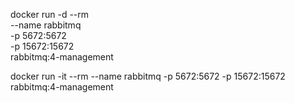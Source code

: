 docker run -d --rm \
--name rabbitmq \
-p 5672:5672 \
-p 15672:15672 \
rabbitmq:4-management




docker run -it --rm --name rabbitmq -p 5672:5672 -p 15672:15672 rabbitmq:4-management


